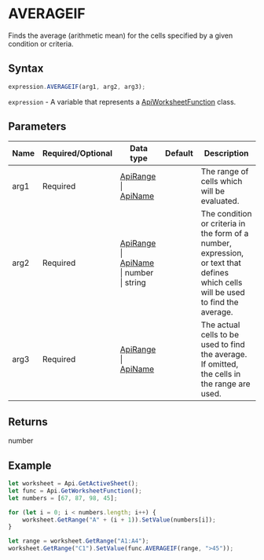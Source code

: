 # AVERAGEIF

Finds the average (arithmetic mean) for the cells specified by a given condition or criteria.

## Syntax

```javascript
expression.AVERAGEIF(arg1, arg2, arg3);
```

`expression` - A variable that represents a [ApiWorksheetFunction](../ApiWorksheetFunction.md) class.

## Parameters

| **Name** | **Required/Optional** | **Data type** | **Default** | **Description** |
| ------------- | ------------- | ------------- | ------------- | ------------- |
| arg1 | Required | [ApiRange](../../ApiRange/ApiRange.md) \| [ApiName](../../ApiName/ApiName.md) |  | The range of cells which will be evaluated. |
| arg2 | Required | [ApiRange](../../ApiRange/ApiRange.md) \| [ApiName](../../ApiName/ApiName.md) \| number \| string |  | The condition or criteria in the form of a number, expression, or text that defines which cells will be used to find the average. |
| arg3 | Required | [ApiRange](../../ApiRange/ApiRange.md) \| [ApiName](../../ApiName/ApiName.md) |  | The actual cells to be used to find the average. If omitted, the cells in the range are used. |

## Returns

number

## Example



```javascript editor-xlsx
let worksheet = Api.GetActiveSheet();
let func = Api.GetWorksheetFunction();
let numbers = [67, 87, 98, 45];

for (let i = 0; i < numbers.length; i++) {
    worksheet.GetRange("A" + (i + 1)).SetValue(numbers[i]);
}

let range = worksheet.GetRange("A1:A4");
worksheet.GetRange("C1").SetValue(func.AVERAGEIF(range, ">45"));
```
